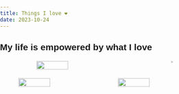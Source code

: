 ```yaml
---
title: Things I love ❤
date: 2023-10-24
---
```


## My life is empowered by what I love

<style>
    body { margin: 0; padding: 0; box-sizing: border-box; font-family: Arial, sans-serif; }
    .image-container { display: flex; justify-content: space-around; margin: 20px; }
    .image-container a { max-width: 45%; }
</style>

<div class="image-container">
    <img src="https://github.com/mariolambe/theme-blog/assets/61537859/99309c57-8181-4ebf-b95e-f6b5f2765974" width="40%" />
    <a href="books"><img src="https://github.com/mariolambe/theme-blog/assets/61537859/c465ce68-7289-44da-818b-e33f330e58fc" width="40%" /></a>
</div>
<div class="image-container">
    <img src="https://github.com/mariolambe/theme-blog/assets/61537859/99309c57-8181-4ebf-b95e-f6b5f2765974" width="40%" />
    <img src="https://github.com/mariolambe/theme-blog/assets/61537859/c465ce68-7289-44da-818b-e33f330e58fc" width="40%" />
</div>
